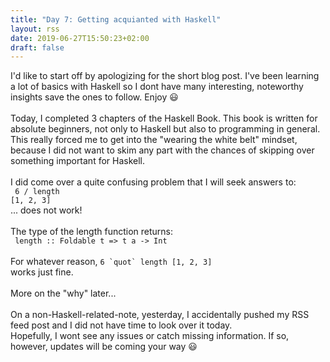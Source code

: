 ```yaml
---
title: "Day 7: Getting acquianted with Haskell"
layout: rss
date: 2019-06-27T15:50:23+02:00
draft: false
---
```

I'd like to start off by apologizing for the short blog post. I've been learning a lot of basics with Haskell so I dont have many interesting, noteworthy insights save the ones to follow. Enjoy :smiley:
<br>
<br>
Today, I completed 3 chapters of the Haskell Book. This book is written for absolute beginners, not only to Haskell but also to programming in general. This really forced me to get into the "wearing the white belt" mindset, because I did not want to skim any part with the chances of skipping over something important for Haskell.
<br>
<br>
I did come over a quite confusing problem that I will seek answers to:
<br>
<code> 6 / length [1, 2, 3] </code><br>
... does not work!
<br>
<br>
The type of the length function returns:  
<code> length :: Foldable t => t a -> Int </code>
<br>
<br>
For whatever reason,
<code>6 \`quot\` length [1, 2, 3]</code><br>
works just fine.
<br>
<br>
More on the "why" later...
<br>
<br>
On a non-Haskell-related-note, yesterday, I accidentally pushed my RSS feed post and I did not have time to look over it today.  
Hopefully, I wont see any issues or catch missing information. If so, however, updates will be coming your way :smiley:
<br>
<br>
<br>
</p>
